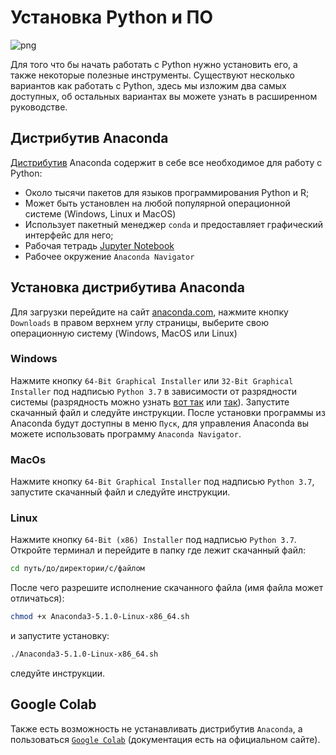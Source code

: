 # Установка Python и ПО

![png](https://imgs.xkcd.com/comics/python_environment.png)

Для того что бы начать работать с Python нужно установить его, а также некоторые полезные инструменты. Существуют несколько вариантов как работать с Python, здесь мы изложим два самых доступных, об остальных вариантах вы можете узнать в расширенном руководстве.

## Дистрибутив Anaconda

[Дистрибутив](https://ru.wikipedia.org/wiki/Дистрибутив) Anaconda содержит в себе все необходимое для работу с Python:

* Около тысячи пакетов для языков программирования Python и R;
* Может быть установлен на любой популярной операционной системе (Windows, Linux и MacOS)
* Использует пакетный менеджер `conda` и предоставляет графический интерфейс для него;
* Рабочая тетрадь [Jupyter Notebook](https://jupyter.org)
* Рабочее окружение `Anaconda Navigator`
  
## Установка дистрибутива Anaconda

Для загрузки перейдите на сайт [anaconda.com](https://www.anaconda.com/), нажмите кнопку `Downloads` в правом верхнем углу страницы, выберите свою операционную систему (Windows, MacOS или Linux)

### Windows

Нажмите кнопку `64-Bit Graphical Installer` или `32-Bit Graphical Installer` под надписью `Python 3.7` в зависимости от разрядности системы (разрядность можно узнать [вот так](https://support.microsoft.com/ru-ru/help/827218/how-to-determine-whether-a-computer-is-running-a-32-bit-version-or-64) или [так](https://support.microsoft.com/ru-ru/help/15056/windows-32-64-bit-faq)). Запустите скачанный файл и следуйте инструкции. После установки программы из Anaconda будут доступны в меню `Пуск`, для управления Anaconda вы можете использовать программу `Anaconda Navigator`.

### MacOs

Нажмите кнопку `64-Bit Graphical Installer` под надписью `Python 3.7`, запустите скачанный файл и следуйте инструкции.

### Linux

Нажмите кнопку `64-Bit (x86) Installer` под надписью `Python 3.7`. Откройте терминал и перейдите в папку где лежит скачанный файл:

```bash
cd путь/до/директории/c/файлом
```

После чего разрешите исполнение скачанного файла (имя файла может отличаться):

```bash
chmod +x Anaconda3-5.1.0-Linux-x86_64.sh
```

и запустите установку:

```bash
./Anaconda3-5.1.0-Linux-x86_64.sh
```

следуйте инструкции.

## Google Colab

Также есть возможность не устанавливать дистрибутив `Anaconda`, а пользоваться [`Google Colab`](https://colab.research.google.com/notebooks/welcome.ipynb#recent=true) (документация есть на официальном сайте).
